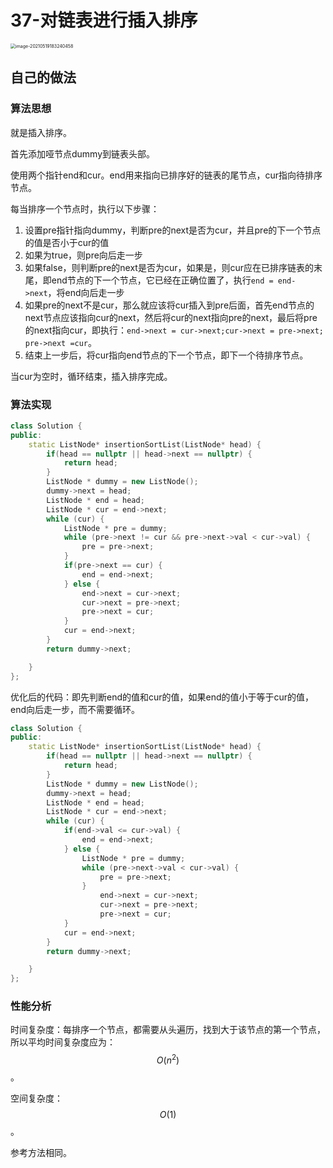 # 37-对链表进行插入排序

<img src="https://crayon-1302863897.cos.ap-beijing.myqcloud.com/image/image-20210519183240458.png" alt="image-20210519183240458" style="zoom:50%;" />



## 自己的做法

### 算法思想

就是插入排序。

首先添加哑节点dummy到链表头部。

使用两个指针end和cur。end用来指向已排序好的链表的尾节点，cur指向待排序节点。

每当排序一个节点时，执行以下步骤：

1. 设置pre指针指向dummy，判断pre的next是否为cur，并且pre的下一个节点的值是否小于cur的值
2. 如果为true，则pre向后走一步
3. 如果false，则判断pre的next是否为cur，如果是，则cur应在已排序链表的末尾，即end节点的下一个节点，它已经在正确位置了，执行`end = end->next`，将end向后走一步
4. 如果pre的next不是cur，那么就应该将cur插入到pre后面，首先end节点的next节点应该指向cur的next，然后将cur的next指向pre的next，最后将pre的next指向cur，即执行：`end->next = cur->next;cur->next = pre->next; pre->next =cur`。
5. 结束上一步后，将cur指向end节点的下一个节点，即下一个待排序节点。

当cur为空时，循环结束，插入排序完成。



### 算法实现

```c++
class Solution {
public:
    static ListNode* insertionSortList(ListNode* head) {
        if(head == nullptr || head->next == nullptr) {
            return head;
        }
        ListNode * dummy = new ListNode();
        dummy->next = head;
        ListNode * end = head;
        ListNode * cur = end->next;
        while (cur) {
            ListNode * pre = dummy;
            while (pre->next != cur && pre->next->val < cur->val) {
                pre = pre->next;
            }
            if(pre->next == cur) {
                end = end->next;
            } else {
                end->next = cur->next;
                cur->next = pre->next;
                pre->next = cur;
            }
            cur = end->next;
        }
        return dummy->next;

    }
};
```



优化后的代码：即先判断end的值和cur的值，如果end的值小于等于cur的值，end向后走一步，而不需要循环。

```c++
class Solution {
public:
    static ListNode* insertionSortList(ListNode* head) {
        if(head == nullptr || head->next == nullptr) {
            return head;
        }
        ListNode * dummy = new ListNode();
        dummy->next = head;
        ListNode * end = head;
        ListNode * cur = end->next;
        while (cur) {
            if(end->val <= cur->val) {
                end = end->next;
            } else {
                ListNode * pre = dummy;
                while (pre->next->val < cur->val) {
                    pre = pre->next;
                }
                    end->next = cur->next;
                    cur->next = pre->next;
                    pre->next = cur;
            }
            cur = end->next;
        }
        return dummy->next;

    }
};
```



### 性能分析

时间复杂度：每排序一个节点，都需要从头遍历，找到大于该节点的第一个节点，所以平均时间复杂度应为：$$O(n^2)$$。

空间复杂度：$$O(1)$$。



参考方法相同。

